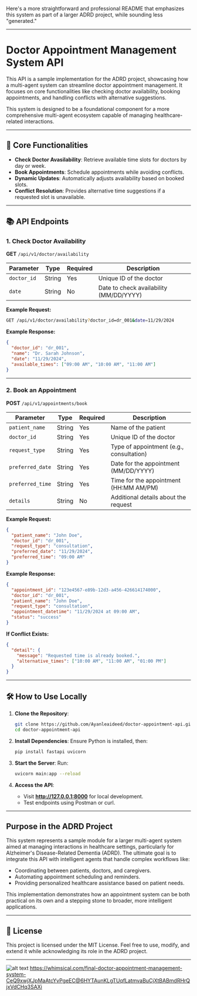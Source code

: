 Here's a more straightforward and professional README that emphasizes this system as part of a larger ADRD project, while sounding less "generated."

---

# Doctor Appointment Management System API

This API is a sample implementation for the ADRD project, showcasing how a multi-agent system can streamline doctor appointment management. It focuses on core functionalities like checking doctor availability, booking appointments, and handling conflicts with alternative suggestions.

This system is designed to be a foundational component for a more comprehensive multi-agent ecosystem capable of managing healthcare-related interactions.

---

## 🚀 Core Functionalities
- **Check Doctor Avasilability**: Retrieve available time slots for doctors by day or week.
- **Book Appointments**: Schedule appointments while avoiding conflicts.
- **Dynamic Updates**: Automatically adjusts availability based on booked slots.
- **Conflict Resolution**: Provides alternative time suggestions if a requested slot is unavailable.

---

## 📚 API Endpoints

### 1. **Check Doctor Availability**
**GET** `/api/v1/doctor/availability`

| Parameter    | Type   | Required | Description                         |
|--------------|--------|----------|-------------------------------------|
| `doctor_id`  | String | Yes      | Unique ID of the doctor             |
| `date`       | String | No       | Date to check availability (MM/DD/YYYY) |

**Example Request:**
```bash
GET /api/v1/doctor/availability?doctor_id=dr_001&date=11/29/2024
```

**Example Response:**
```json
{
  "doctor_id": "dr_001",
  "name": "Dr. Sarah Johnson",
  "date": "11/29/2024",
  "available_times": ["09:00 AM", "10:00 AM", "11:00 AM"]
}
```

---

### 2. **Book an Appointment**
**POST** `/api/v1/appointments/book`

| Parameter         | Type   | Required | Description                           |
|-------------------|--------|----------|---------------------------------------|
| `patient_name`    | String | Yes      | Name of the patient                  |
| `doctor_id`       | String | Yes      | Unique ID of the doctor              |
| `request_type`    | String | Yes      | Type of appointment (e.g., consultation) |
| `preferred_date`  | String | Yes      | Date for the appointment (MM/DD/YYYY)|
| `preferred_time`  | String | Yes      | Time for the appointment (HH:MM AM/PM)|
| `details`         | String | No       | Additional details about the request |

**Example Request:**
```json
{
  "patient_name": "John Doe",
  "doctor_id": "dr_001",
  "request_type": "consultation",
  "preferred_date": "11/29/2024",
  "preferred_time": "09:00 AM"
}
```

**Example Response:**
```json
{
  "appointment_id": "123e4567-e89b-12d3-a456-426614174000",
  "doctor_id": "dr_001",
  "patient_name": "John Doe",
  "request_type": "consultation",
  "appointment_datetime": "11/29/2024 at 09:00 AM",
  "status": "success"
}
```

**If Conflict Exists:**
```json
{
  "detail": {
    "message": "Requested time is already booked.",
    "alternative_times": ["10:00 AM", "11:00 AM", "01:00 PM"]
  }
}
```

---

## 🛠️ How to Use Locally

1. **Clone the Repository**:
   ```bash
   git clone https://github.com/Ayanleaideed/doctor-appointment-api.git
   cd doctor-appointment-api
   ```

2. **Install Dependencies**:
   Ensure Python is installed, then:
   ```bash
   pip install fastapi uvicorn
   ```

3. **Start the Server**:
   Run:
   ```bash
   uvicorn main:app --reload
   ```

4. **Access the API**:
   - Visit **http://127.0.0.1:8000** for local development.
   - Test endpoints using Postman or curl.

---

## Purpose in the ADRD Project

This system represents a sample module for a larger multi-agent system aimed at managing interactions in healthcare settings, particularly for Alzheimer's Disease-Related Dementia (ADRD). The ultimate goal is to integrate this API with intelligent agents that handle complex workflows like:
- Coordinating between patients, doctors, and caregivers.
- Automating appointment scheduling and reminders.
- Providing personalized healthcare assistance based on patient needs.

This implementation demonstrates how an appointment system can be both practical on its own and a stepping stone to broader, more intelligent applications.

---

## 📝 License
This project is licensed under the MIT License. Feel free to use, modify, and extend it while acknowledging its role in the ADRD project.

--- 


![alt text](<Screenshot 2024-11-26 at 2.50.17 PM.png>)
https://whimsical.com/final-doctor-appointment-management-system-CeQ9xwjXJpMaAtcYvPgeEC@6HYTAunKLgTUqfLatmvaBuCjXtBABmdRHrQjxVdCHq3SAXi